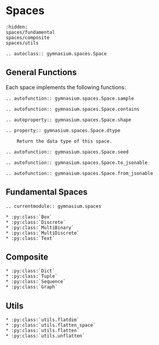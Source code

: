 # Spaces

```{toctree}
:hidden:
spaces/fundamental
spaces/composite
spaces/utils
```


```{eval-rst}
.. autoclass:: gymnasium.spaces.Space
```

## General Functions

Each space implements the following functions:

```{eval-rst}
.. autofunction:: gymnasium.spaces.Space.sample

.. autofunction:: gymnasium.spaces.Space.contains

.. autoproperty:: gymnasium.spaces.Space.shape

.. property:: gymnasium.spaces.Space.dtype

    Return the data type of this space.

.. autofunction:: gymnasium.spaces.Space.seed

.. autofunction:: gymnasium.spaces.Space.to_jsonable

.. autofunction:: gymnasium.spaces.Space.from_jsonable
``` 

## Fundamental Spaces

```{eval-rst}
.. currentmodule:: gymnasium.spaces

* :py:class:`Box`
* :py:class:`Discrete`
* :py:class:`MultiBinary`
* :py:class:`MultiDiscrete`
* :py:class:`Text`
```

## Composite

```{eval-rst}
* :py:class:`Dict`
* :py:class:`Tuple`
* :py:class:`Sequence`
* :py:class:`Graph`
```

## Utils

```{eval-rst}
* :py:class:`utils.flatdim`
* :py:class:`utils.flatten_space`
* :py:class:`utils.flatten`
* :py:class:`utils.unflatten`
```
